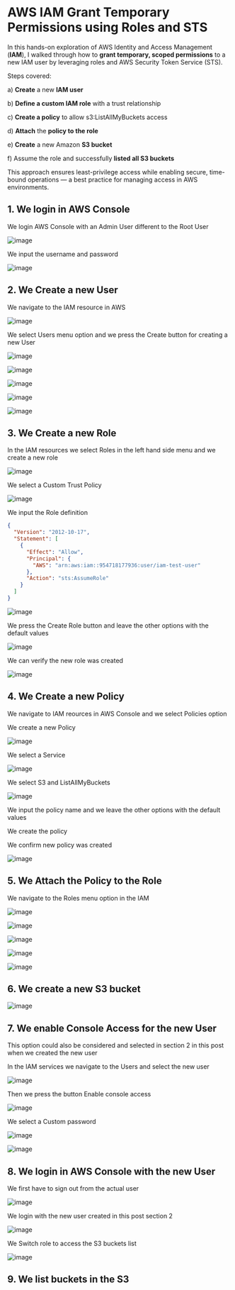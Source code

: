 # AWS IAM Grant Temporary Permissions using Roles and STS

In this hands-on exploration of AWS Identity and Access Management (**IAM**), I walked through how to **grant temporary, scoped permissions** to a new IAM user by leveraging roles and AWS Security Token Service (STS).

Steps covered: 

a) **Create** a new **IAM user**

b) **Define a custom IAM role** with a trust relationship

c) **Create a policy** to allow s3:ListAllMyBuckets access

d) **Attach** the **policy to the role**

e) **Create** a new Amazon **S3 bucket**

f) Assume the role and successfully **listed all S3 buckets**

This approach ensures least-privilege access while enabling secure, time-bound operations — a best practice for managing access in AWS environments.

## 1. We login in AWS Console

We login AWS Console with an Admin User different to the Root User

![image](https://github.com/user-attachments/assets/bc0b9df7-b3f3-4c0f-ac6f-96465d328659)

We input the username and password

![image](https://github.com/user-attachments/assets/5cdde26d-ff81-4359-8671-6eff30b6cac2)

## 2. We Create a new User

We navigate to the IAM resource in AWS

![image](https://github.com/user-attachments/assets/9f409800-801a-4f5e-926b-97eeb4e4cf90)

We select Users menu option and we press the Create button for creating a new User

![image](https://github.com/user-attachments/assets/ac6a2828-96b8-4a7e-98b5-577c6bf0aacc)

![image](https://github.com/user-attachments/assets/dfeecf14-c723-4b75-84d5-cb0b713e8e2f)

![image](https://github.com/user-attachments/assets/f2b6c36b-aa44-4850-b870-d0cdc93e35a9)

![image](https://github.com/user-attachments/assets/007e01cf-f726-4fc7-9705-5699906039be)

![image](https://github.com/user-attachments/assets/6ea310dc-4873-49aa-b337-dfc5375249d6)

## 3. We Create a new Role

In the IAM resources we select Roles in the left hand side menu and we create a new role

![image](https://github.com/user-attachments/assets/adfa1db8-3d72-48c5-bdaa-290f66b195ed)

We select a Custom Trust Policy

![image](https://github.com/user-attachments/assets/ea4c62aa-062a-4793-bc3b-1d92839dfe85)

We input the Role definition

```json
{
  "Version": "2012-10-17",
  "Statement": [
    {
      "Effect": "Allow",
      "Principal": {
        "AWS": "arn:aws:iam::954718177936:user/iam-test-user"
      },
      "Action": "sts:AssumeRole"
    }
  ]
}
```

![image](https://github.com/user-attachments/assets/a393feda-7dda-46fd-b924-c821db7d1e99)

We press the Create Role button and leave the other options with the default values

![image](https://github.com/user-attachments/assets/110adbfb-fa26-4f8f-af40-56bed7754954)

We can verify the new role was created

![image](https://github.com/user-attachments/assets/74c176cc-ed80-4ad3-98ad-ca7247f8b2f7)

## 4. We Create a new Policy

We navigate to IAM reources in AWS Console and we select Policies option

We create a new Policy

![image](https://github.com/user-attachments/assets/fa03c388-2ab1-442a-878b-7ef6bd347392)

We select a Service

![image](https://github.com/user-attachments/assets/3a4554ea-beaa-46a1-b171-6b57fce310ea)

We select S3 and ListAllMyBuckets

![image](https://github.com/user-attachments/assets/e4b019fe-ba85-494b-9157-e336586b293b)

We input the policy name and we leave the other options with the default values

We create the policy

We confirm new policy was created

![image](https://github.com/user-attachments/assets/93c91a1f-a99b-40a8-a4fa-a8f2553cabe4)

## 5. We Attach the Policy to the Role

We navigate to the Roles menu option in the IAM

![image](https://github.com/user-attachments/assets/213e7a7a-34a7-4669-a44e-a6f80fe87b56)

![image](https://github.com/user-attachments/assets/800d67ed-1145-4aa5-8887-3e213de93d71)

![image](https://github.com/user-attachments/assets/578cf4e1-4eaf-4d11-b517-fbcdb4f53953)

![image](https://github.com/user-attachments/assets/c8113c91-09f8-4486-8646-5177b61d98ff)

![image](https://github.com/user-attachments/assets/0d27e064-a44a-4fc4-82c1-75eefed6d0c6)

## 6. We create a new S3 bucket

![image](https://github.com/user-attachments/assets/fec49c18-5ea4-473f-942d-3e2f029c479e)

## 7. We enable Console Access for the new User

This option could also be considered and selected in section 2 in this post when we created the new user

In the IAM services we navigate to the Users and select the new user 

![image](https://github.com/user-attachments/assets/2e58349e-602e-47e5-a632-ba2d7e13ca3a)

Then we press the button Enable console access

![image](https://github.com/user-attachments/assets/3488d532-4b67-4615-abc4-66a82364b5fe)

We select a Custom password 

![image](https://github.com/user-attachments/assets/9445de0d-94fe-4123-929b-b58e16b7de85)

![image](https://github.com/user-attachments/assets/12e8bfa9-7ae5-4c59-afe9-ff6a44e33e76)

## 8. We login in AWS Console with the new User

We first have to sign out from the actual user 

![image](https://github.com/user-attachments/assets/b7a72436-3957-44da-aeec-beb0c152fdf3)

We login with the new user created in this post section 2

![image](https://github.com/user-attachments/assets/9d1b2eaa-b4c4-4df6-a930-3317ffa972d3)

We Switch role to access the S3 buckets list

![image](https://github.com/user-attachments/assets/298f541e-dd20-4500-92a6-4c532f42149c)


## 9. We list buckets in the S3











 
